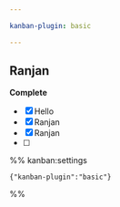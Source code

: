```yaml
---

kanban-plugin: basic

---
```


## Ranjan

**Complete**
- [x] Hello
- [x] Ranjan
- [x] Ranjan
- [ ] 




%% kanban:settings
```
{"kanban-plugin":"basic"}
```
%%